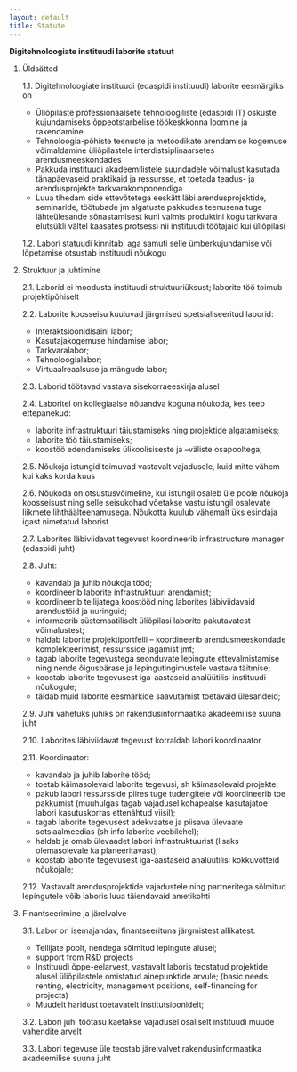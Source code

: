 ```yaml
---
layout: default
title: Statute
---
```

**Digitehnoloogiate instituudi laborite statuut**

1. Üldsätted

    1.1. Digitehnoloogiate instituudi (edaspidi instituudi) laborite eesmärgiks on
    -   Üliõpilaste professionaalsete tehnoloogiliste (edaspidi IT) oskuste
    kujundamiseks õppeotstarbelise töökeskkonna loomine ja rakendamine
    -   Tehnoloogia-põhiste teenuste ja metoodikate arendamise kogemuse
    võimaldamine üliõpilastele interdistsiplinaarsetes arendusmeeskondades
    -   Pakkuda instituudi akadeemilistele suundadele võimalust kasutada
    tänapäevaseid praktikaid ja ressursse, et toetada teadus- ja arendusprojekte
    tarkvarakomponendiga
    -   Luua tihedam side ettevõtetega eeskätt läbi arendusprojektide, seminaride,
    töötubade jm algatuste pakkudes teenusena tuge lähteülesande sõnastamisest
    kuni valmis produktini kogu tarkvara elutsükli vältel kaasates protsessi nii
    instituudi töötajaid kui üliõpilasi
    
    1.2. Labori statuudi kinnitab, aga samuti selle ümberkujundamise või lõpetamise
    otsustab instituudi nõukogu
    
2. Struktuur ja juhtimine

    2.1. Laborid ei moodusta instituudi struktuuriüksust; laborite töö toimub
    projektipõhiselt
    
    2.2. Laborite koosseisu kuuluvad järgmised spetsialiseeritud laborid:
    -   Interaktsioonidisaini labor;
    -   Kasutajakogemuse hindamise labor;
    -   Tarkvaralabor;
    -   Tehnoloogialabor;
    -   Virtuaalreaalsuse ja mängude labor;
    
    2.3. Laborid töötavad vastava sisekorraeeskirja alusel
    
    2.4. Laboritel on kollegiaalse nõuandva koguna nõukoda, kes teeb ettepanekud:
    
    -   laborite infrastruktuuri täiustamiseks ning projektide algatamiseks;
    -   laborite töö täiustamiseks;
    -   koostöö edendamiseks ülikoolisiseste ja –väliste osapooltega;
    
    2.5. Nõukoja istungid toimuvad vastavalt vajadusele, kuid mitte vähem kui kaks korda
    kuus
    
    2.6. Nõukoda on otsustusvõimeline, kui istungil osaleb üle poole nõukoja koosseisust
    ning selle seisukohad võetakse vastu istungil osalevate liikmete
    lihthäälteenamusega. Nõukotta kuulub vähemalt üks esindaja igast nimetatud
    laborist
    
    2.7. Laborites läbiviidavat tegevust koordineerib infrastructure manager (edaspidi
    juht)
    
    2.8. Juht:
    -   kavandab ja juhib nõukoja tööd;
    -   koordineerib laborite infrastruktuuri arendamist;
    -   koordineerib tellijatega koostööd ning laborites läbiviidavaid arendustöid
    ja uuringuid;
    -   informeerib süstemaatiliselt üliõpilasi laborite pakutavatest võimalustest;
    -   haldab laborite projektiportfelli – koordineerib arendusmeeskondade
    komplekteerimist, ressursside jagamist jmt;
    -   tagab laborite tegevustega seonduvate lepingute ettevalmistamise ning
    nende õiguspärase ja lepingutingimustele vastava täitmise;
    -   koostab laborite tegevusest iga-aastaseid analüütilisi instituudi nõukogule;
    -   täidab muid laborite eesmärkide saavutamist toetavaid ülesandeid;
    
    2.9. Juhi vahetuks juhiks on rakendusinformaatika akadeemilise suuna juht
    
    2.10. Laborites läbiviidavat tegevust korraldab labori koordinaator
    
    2.11. Koordinaator:
    -   kavandab ja juhib laborite tööd;
    -   toetab käimasolevaid laborite tegevusi, sh käimasolevaid projekte;
    -   pakub labori ressursside piires tuge tudengitele või koordineerib toe
    pakkumist (muuhulgas tagab vajadusel kohapealse kasutajatoe labori
    kasutuskorras ettenähtud viisil);
    -   tagab laborite tegevusest adekvaatse ja piisava ülevaate sotsiaalmeedias (sh
    info laborite veebilehel);
    -   haldab ja omab ülevaadet labori infrastruktuurist (lisaks olemasolevale ka
    planeeritavast);
    -   koostab laborite tegevusest iga-aastaseid analüütilisi kokkuvõtteid
    nõukojale;
    
    2.12. Vastavalt arendusprojektide vajadustele ning partneritega sõlmitud
    lepingutele võib laboris luua täiendavaid ametikohti
3. Finantseerimine ja järelvalve

    3.1. Labor on isemajandav, finantseerituna järgmistest allikatest:
    -   Tellijate poolt, nendega sõlmitud lepingute alusel;
    -   support from R&amp;D projects
    -   Instituudi õppe-eelarvest, vastavalt laboris teostatud projektide alusel
    üliõpilastele omistatud ainepunktide arvule; (basic needs: renting, electricity,
    management positions, self-financing for projects)
    -   Muudelt haridust toetavatelt institutsioonidelt;
    
    3.2. Labori juhi töötasu kaetakse vajadusel osaliselt instituudi muude vahendite arvelt
    
    3.3. Labori tegevuse üle teostab järelvalvet rakendusinformaatika akadeemilise suuna
    juht
